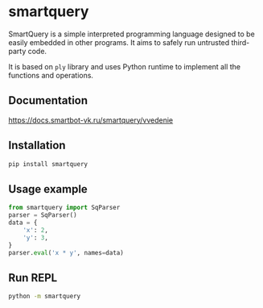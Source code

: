 # smartquery

SmartQuery is a simple interpreted programming language designed to be easily embedded in other programs.
It aims to safely run untrusted third-party code.

It is based on `ply` library and uses Python runtime to implement all the functions and operations.

## Documentation
https://docs.smartbot-vk.ru/smartquery/vvedenie

## Installation
```bash
pip install smartquery
```

## Usage example
```python
from smartquery import SqParser
parser = SqParser()
data = {
    'x': 2,
    'y': 3,
}
parser.eval('x * y', names=data)
```

## Run REPL
```bash
python -m smartquery
```
